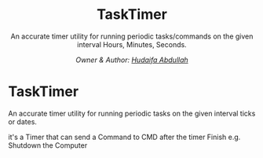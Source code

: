 <h1 align="center">TaskTimer <a href="https://github.com/7odaifa-ab/TaskTimer"></a></h1>
<p align="center">
 <a [![Download](https://img.shields.io/badge/Download-V1.0-brightgreen)](https://github.com/7odaifa-ab/TaskTimer/releases/download/Release/TaskTimer_Setup.exe)></a>
 <a [![releases](https://img.shields.io/badge/Releases-Versions%20List-lightgrey)](https://github.com/7odaifa-ab/TaskTimer/releases)></a>
 <a [![Java](https://img.shields.io/badge/Java-16.0.2-orange?logo=java)](https://www.oracle.com/java/technologies/javase/16-0-2-relnotes.html)></a>
 <a [![Gradle](https://img.shields.io/badge/Gradle-7.2%2B-green)](https://gradle.org/)></a>
 <a [![The Unlicens](https://img.shields.io/badge/Licence-The%20Unlicens-blue)](LICENSE)></a>
</p>

<p align="center">An accurate timer utility for running periodic tasks/commands on the given interval Hours, Minutes, Seconds.</p>

<i><p align="center">
  Owner & Author: <a target="_blank" href="https://github.com/7odaifa-ab">Hudaifa Abdullah</a><br>
</p></i>








# TaskTimer
An accurate timer utility for running periodic tasks on the given interval ticks or dates.

it's a Timer that can send a Command to CMD after the timer Finish e.g. Shutdown the Computer

